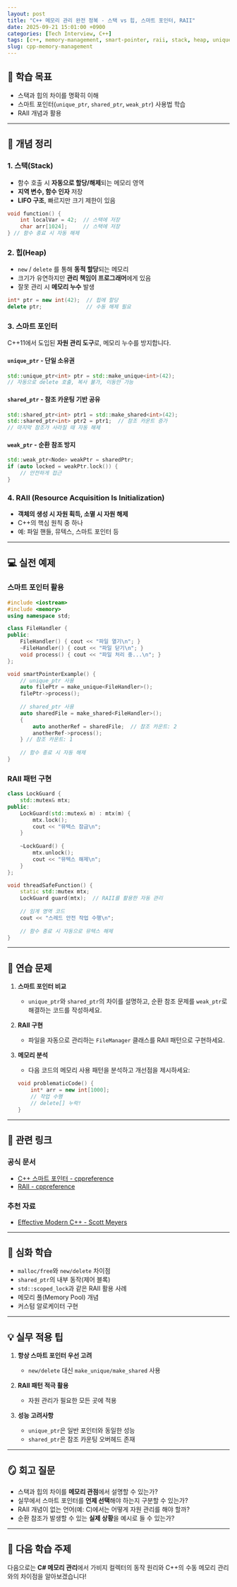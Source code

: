 ```yaml
---
layout: post
title: "C++ 메모리 관리 완전 정복 - 스택 vs 힙, 스마트 포인터, RAII"
date: 2025-09-21 15:01:00 +0900
categories: [Tech Interview, C++]
tags: [c++, memory-management, smart-pointer, raii, stack, heap, unique_ptr, shared_ptr, weak_ptr]
slug: cpp-memory-management
---
```


## 📌 학습 목표
- 스택과 힙의 차이를 명확히 이해  
- 스마트 포인터(`unique_ptr`, `shared_ptr`, `weak_ptr`) 사용법 학습  
- RAII 개념과 활용  

---

## 📝 개념 정리

### 1. 스택(Stack)
- 함수 호출 시 **자동으로 할당/해제**되는 메모리 영역
- **지역 변수, 함수 인자** 저장
- **LIFO 구조**, 빠르지만 크기 제한이 있음

```cpp
void function() {
    int localVar = 42;  // 스택에 저장
    char arr[1024];     // 스택에 저장
} // 함수 종료 시 자동 해제
```

### 2. 힙(Heap)
- `new` / `delete` 를 통해 **동적 할당**되는 메모리
- 크기가 유연하지만 **관리 책임이 프로그래머**에게 있음
- 잘못 관리 시 **메모리 누수** 발생

```cpp
int* ptr = new int(42);  // 힙에 할당
delete ptr;              // 수동 해제 필요
```

### 3. 스마트 포인터
C++11에서 도입된 **자원 관리 도구**로, 메모리 누수를 방지합니다.

#### `unique_ptr` - 단일 소유권
```cpp
std::unique_ptr<int> ptr = std::make_unique<int>(42);
// 자동으로 delete 호출, 복사 불가, 이동만 가능
```

#### `shared_ptr` - 참조 카운팅 기반 공유
```cpp
std::shared_ptr<int> ptr1 = std::make_shared<int>(42);
std::shared_ptr<int> ptr2 = ptr1;  // 참조 카운트 증가
// 마지막 참조가 사라질 때 자동 해제
```

#### `weak_ptr` - 순환 참조 방지
```cpp
std::weak_ptr<Node> weakPtr = sharedPtr;
if (auto locked = weakPtr.lock()) {
    // 안전하게 접근
}
```

### 4. RAII (Resource Acquisition Is Initialization)
- **객체의 생성 시 자원 획득, 소멸 시 자원 해제**
- C++의 핵심 원칙 중 하나
- 예: 파일 핸들, 뮤텍스, 스마트 포인터 등

---

## 💻 실전 예제

### 스마트 포인터 활용
```cpp
#include <iostream>
#include <memory>
using namespace std;

class FileHandler {
public:
    FileHandler() { cout << "파일 열기\n"; }
    ~FileHandler() { cout << "파일 닫기\n"; }
    void process() { cout << "파일 처리 중...\n"; }
};

void smartPointerExample() {
    // unique_ptr 사용
    auto filePtr = make_unique<FileHandler>();
    filePtr->process();
    
    // shared_ptr 사용
    auto sharedFile = make_shared<FileHandler>();
    {
        auto anotherRef = sharedFile;  // 참조 카운트: 2
        anotherRef->process();
    } // 참조 카운트: 1
    
    // 함수 종료 시 자동 해제
}
```

### RAII 패턴 구현
```cpp
class LockGuard {
    std::mutex& mtx;
public:
    LockGuard(std::mutex& m) : mtx(m) {
        mtx.lock();
        cout << "뮤텍스 잠금\n";
    }
    
    ~LockGuard() {
        mtx.unlock();
        cout << "뮤텍스 해제\n";
    }
};

void threadSafeFunction() {
    static std::mutex mtx;
    LockGuard guard(mtx);  // RAII를 활용한 자동 관리
    
    // 임계 영역 코드
    cout << "스레드 안전 작업 수행\n";
    
    // 함수 종료 시 자동으로 뮤텍스 해제
}
```

---

## 🎯 연습 문제

1. **스마트 포인터 비교**
   - `unique_ptr`와 `shared_ptr`의 차이를 설명하고, 순환 참조 문제를 `weak_ptr`로 해결하는 코드를 작성하세요.

2. **RAII 구현**
   - 파일을 자동으로 관리하는 `FileManager` 클래스를 RAII 패턴으로 구현하세요.

3. **메모리 분석**
   - 다음 코드의 메모리 사용 패턴을 분석하고 개선점을 제시하세요:
   ```cpp
   void problematicCode() {
       int* arr = new int[1000];
       // 작업 수행
       // delete[] 누락!
   }
   ```

---

## 🔗 관련 링크

### 공식 문서
- [C++ 스마트 포인터 - cppreference](https://en.cppreference.com/w/cpp/memory)
- [RAII - cppreference](https://en.cppreference.com/w/cpp/language/raii)

### 추천 자료
- [Effective Modern C++ - Scott Meyers](https://www.amazon.com/Effective-Modern-Specific-Ways-Improve/dp/1491903996)

---

## 🔎 심화 학습

- `malloc/free`와 `new/delete` 차이점
- `shared_ptr`의 내부 동작(제어 블록)
- `std::scoped_lock`과 같은 RAII 활용 사례
- 메모리 풀(Memory Pool) 개념
- 커스텀 알로케이터 구현

---

## 💡 실무 적용 팁

1. **항상 스마트 포인터 우선 고려**
   - `new/delete` 대신 `make_unique/make_shared` 사용

2. **RAII 패턴 적극 활용**
   - 자원 관리가 필요한 모든 곳에 적용

3. **성능 고려사항**
   - `unique_ptr`은 일반 포인터와 동일한 성능
   - `shared_ptr`은 참조 카운팅 오버헤드 존재

---

## 🪞 회고 질문

- 스택과 힙의 차이를 **메모리 관점**에서 설명할 수 있는가?
- 실무에서 스마트 포인터를 **언제 선택**해야 하는지 구분할 수 있는가?
- RAII 개념이 없는 언어(예: C)에서는 어떻게 자원 관리를 해야 할까?
- 순환 참조가 발생할 수 있는 **실제 상황**을 예시로 들 수 있는가?

---

## 🚀 다음 학습 주제

다음으로는 **C# 메모리 관리**에서 가비지 컬렉터의 동작 원리와 C++의 수동 메모리 관리와의 차이점을 알아보겠습니다!